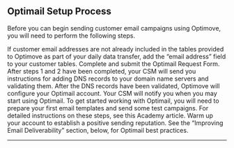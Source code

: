 ## Optimail Setup Process
<a id="intro"></a>

Before you can begin sending customer email campaigns using Optimove, you will need to perform the following steps.

If customer email addresses are not already included in the tables provided to Optimove as part of your daily data transfer, add the “email address” field to your customer tables.
Complete and submit the Optimail Request Form. After steps 1 and 2 have been completed, your CSM will send you instructions for adding DNS records to your domain name servers and validating them.
After the DNS records have been validated, Optimove will configure your Optimail account. Your CSM will notify you when you may start using Optimail.
To get started working with Optimail, you will need to prepare your first email templates and send some test campaigns. For detailed instructions on these steps, see this Academy article.
Warm up your account to establish a positive sending reputation. See the “Improving Email Deliverability” section, below, for Optimail best practices.
<HR>
